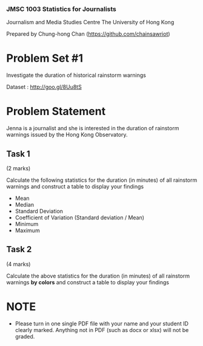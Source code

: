 ### JMSC 1003 Statistics for Journalists
Journalism and Media Studies Centre
The University of Hong Kong

Prepared by Chung-hong Chan (https://github.com/chainsawriot)

# Problem Set #1

Investigate the duration of historical rainstorm warnings

Dataset : http://goo.gl/8Uu8tS

# Problem Statement

Jenna is a journalist and she is interested in the duration of rainstorm warnings issued by the Hong Kong Observatory.

## Task 1

(2 marks)

Calculate the following statistics for the duration (in minutes) of all rainstorm warnings and construct a table to display your findings

* Mean
* Median
* Standard Deviation
* Coefficient of Variation (Standard deviation / Mean)
* Minimum
* Maximum

## Task 2

(4 marks)

Calculate the above statistics for the duration (in minutes) of all rainstorm warnings **by colors** and construct a table to display your findings

# NOTE

* Please turn in one single PDF file with your name and your student ID clearly marked. Anything not in PDF (such as docx or xlsx) will not be graded.

